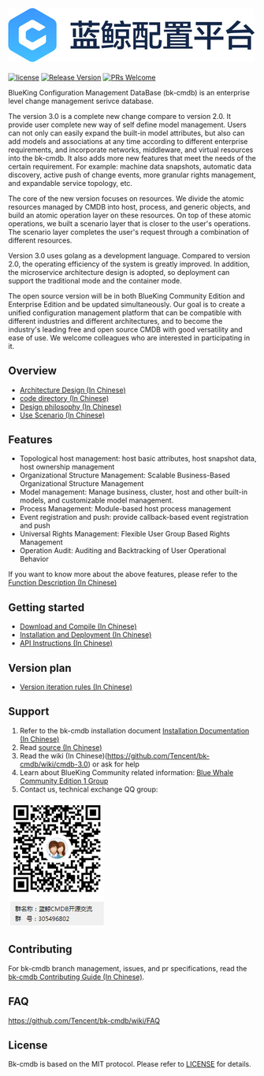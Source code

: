 ![](docs/resource/img/BKCN.jpg)
---
[![license](https://img.shields.io/badge/license-mit-brightgreen.svg?style=flat)](https://github.com/Tencent/bk-cmdb/blob/master/LICENSE)
[![Release Version](https://img.shields.io/badge/release-3.0.6-brightgreen.svg)](https://github.com/Tencent/bk-cmdb/releases)
[![PRs Welcome](https://img.shields.io/badge/PRs-welcome-brightgreen.svg)](https://github.com/Tencent/bk-cmdb/pulls)

BlueKing Configuration Management DataBase (bk-cmdb) is an enterprise level change management serivce database. 

The version 3.0 is a complete new change compare to version 2.0. It provide user complete new way of self define model management. Users can not only can easily expand the built-in model attributes, but also can add models and associations at any time according to different enterprise requirements, and incorporate networks, middleware, and virtual resources into the bk-cmdb. It also adds more new features that meet the needs of the certain requirement. For example: machine data snapshots, automatic data discovery, active push of change events, more granular rights management, and expandable service topology, etc. 

The core of the new version focuses on resources. We divide the atomic resources managed by CMDB into host, process, and generic objects, and build an atomic operation layer on these resources. On top of these atomic operations, we built a scenario layer that is closer to the user's operations. The scenario layer completes the user's request through a combination of different resources.

Version 3.0 uses golang as a development language. Compared to version 2.0, the operating efficiency of the system is greatly improved. In addition, the microservice architecture design is adopted, so deployment can support the traditional mode and the container mode.

The open source version will be in both BlueKing Community Edition and Enterprise Edition and be updated simultaneously. Our goal is to create a unified configuration management platform that can be compatible with different industries and different architectures, and to become the industry's leading free and open source CMDB with good versatility and ease of use. We welcome colleagues who are interested in participating in it.

## Overview
* [Architecture Design (In Chinese)](docs/overview/architecture.md)
* [code directory (In Chinese)](docs/overview/code_framework.md)
* [Design philosophy (In Chinese)](docs/overview/design.md)
* [Use Scenario (In Chinese)](docs/overview/usecase.md)

## Features
* Topological host management: host basic attributes, host snapshot data, host ownership management
* Organizational Structure Management: Scalable Business-Based Organizational Structure Management
* Model management: Manage business, cluster, host and other built-in models, and customizable model management.
* Process Management: Module-based host process management
* Event registration and push: provide callback-based event registration and push
* Universal Rights Management: Flexible User Group Based Rights Management
* Operation Audit: Auditing and Backtracking of User Operational Behavior

If you want to know more about the above features, please refer to the [Function Description (In Chinese)](http://bk.tencent.com/document/bkprod/000120.html)

## Getting started
* [Download and Compile (In Chinese)](docs/overview/source_compile.md)
* [Installation and Deployment (In Chinese)](docs/overview/installation.md)
* [API Instructions (In Chinese)](docs/apidoc/readme.md)

## Version plan
* [Version iteration rules (In Chinese)](docs/VERSION.md)

## Support
1. Refer to the bk-cmdb installation document [Installation Documentation (In Chinese)](docs/overview/installation.md)
2. Read [source (In Chinese)](https://github.com/Tencent/bk-cmdb/tree/master)
3. Read the wiki (In Chinese)(https://github.com/Tencent/bk-cmdb/wiki/cmdb-3.0) or ask for help
4. Learn about BlueKing Community related information: [Blue Whale Community Edition 1 Group](https://jq.qq.com/?_wv=1027&k=5zk8F7G)
5. Contact us, technical exchange QQ group:

![qq](docs/resource/img/qq.png)

## Contributing
For bk-cmdb branch management, issues, and pr specifications, read the [bk-cmdb Contributing Guide (In Chinese)](docs/CONTRIBUTING.md).

## FAQ

https://github.com/Tencent/bk-cmdb/wiki/FAQ

## License
Bk-cmdb is based on the MIT protocol. Please refer to [LICENSE](LICENSE) for details.
